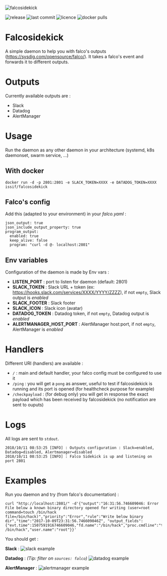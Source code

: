 ![falcosidekick](https://github.com/Issif/falcosidekick/raw/master/imgs/falcosidekick.png)

![release](https://flat.badgen.net/github/release/Issif/falcosidekick/latest?color=green) ![last commit](https://flat.badgen.net/github/last-commit/Issif/falcosidekick) ![licence](https://flat.badgen.net/badge/license/MIT/blue) ![docker pulls](https://flat.badgen.net/docker/pulls/issif/falcosidekick?icon=docker)

# Falcosidekick
A simple daemon to help you with falco's outputs (https://sysdig.com/opensource/falco/). It takes a falco's event and forwards it to different outputs. 

# Outputs

Currently available outputs are :
* Slack
* Datadog
* AlertManager

# Usage

Run the daemon as any other daemon in your architecture (systemd, k8s daemonset, swarm service, ...)

## With docker
```
docker run -d -p 2801:2801 -e SLACK_TOKEN=XXXX -e DATADOG_TOKEN=XXXX issif/falcosidekick
```

## Falco's config

Add this (adapted to your environment) in your *falco.yaml* :
```
json_output: true
json_include_output_property: true
program_output:
  enabled: true
  keep_alive: false
  program: "curl -d @- localhost:2801"
```

## Env variables 

Configuration of the daemon is made by Env vars :

* **LISTEN_PORT** : port to listen for daemon (default: 2801)
* **SLACK_TOKEN** : Slack URL + token (ex: https://hooks.slack.com/services/XXXX/YYYY/ZZZZ), if not `empty`, Slack output is *enabled*
* **SLACK_FOOTER** : Slack footer
* **SLACK_ICON** : Slack icon (avatar)
* **DATADOG_TOKEN** : Datadog token, if not `empty`, Datadog output is *enabled*
* **ALERTMANAGER_HOST_PORT** : AlertManager host:port, if not `empty`, AlertManager is *enabled*

# Handlers

Different URI (handlers) are available :

* `/` : main and default handler, your falco config must be configured to use it
* `/ping` : you will get a  `pong` as answer, useful to test if falcosidekick is running and its port is opened (for healthcheck purpose for example)
* `/checkpayload` : (for debug only) you will get in response the exact payload which has been received by falcosidekick (no notification are sent to ouputs)

# Logs

All logs are sent to `stdout`.

```
2018/10/11 08:53:25 [INFO] : Outputs configuration : Slack=enabled, Datadog=disabled, Alertmanager=disabled
2018/10/11 08:53:25 [INFO] : Falco Sidekick is up and listening on port 2801
```

# Examples

Run you daemon and try (from falco's documentation) :
```
curl "http://localhost:2801/" -d'{"output":"16:31:56.746609046: Error File below a known binary directory opened for writing (user=root command=touch /bin/hack file=/bin/hack)","priority":"Error","rule":"Write below binary dir","time":"2017-10-09T23:31:56.746609046Z", "output_fields": {"evt.time":1507591916746609046,"fd.name":"/bin/hack","proc.cmdline":"touch /bin/hack","user.name":"root"}}'
```

You should get :

**Slack** :
![slack example](https://github.com/Issif/falcosidekick/raw/master/imgs/slack.png)

**Datadog** :
*(Tip: filter on `sources: falco`)*
![datadog example](https://github.com/Issif/falcosidekick/raw/master/imgs/datadog.png)

**AlertManager** :
![alertmanager example](https://github.com/Issif/falcosidekick/raw/master/imgs/alertmanager.png)